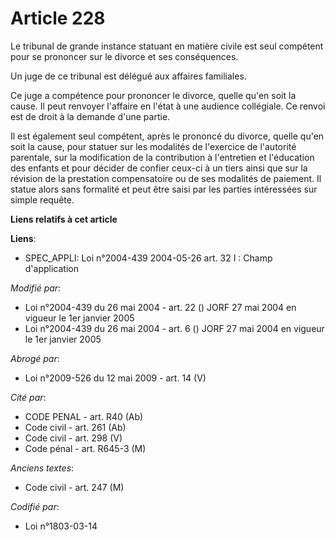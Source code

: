 # Article 228

Le tribunal de grande instance statuant en matière civile est seul compétent pour se prononcer sur le divorce et ses
conséquences.

Un juge de ce tribunal est délégué aux affaires familiales.

Ce juge a compétence pour prononcer le divorce, quelle qu'en soit la cause. Il peut renvoyer l'affaire en l'état à une
audience collégiale. Ce renvoi est de droit à la demande d'une partie.

Il est également seul compétent, après le prononcé du divorce, quelle qu'en soit la cause, pour statuer sur les modalités de
l'exercice de l'autorité parentale, sur la modification de la contribution à l'entretien et l'éducation des enfants et pour
décider de confier ceux-ci à un tiers ainsi que sur la révision de la prestation compensatoire ou de ses modalités de
paiement. Il statue alors sans formalité et peut être saisi par les parties intéressées sur simple requête.

**Liens relatifs à cet article**

**Liens**:

  - SPEC_APPLI: Loi n°2004-439 2004-05-26 art. 32 I : Champ d'application

_Modifié par_:

  - Loi n°2004-439 du 26 mai 2004 - art. 22 () JORF 27 mai 2004 en vigueur le 1er janvier 2005
  - Loi n°2004-439 du 26 mai 2004 - art. 6 () JORF 27 mai 2004 en vigueur le 1er janvier 2005

_Abrogé par_:

  - Loi n°2009-526 du 12 mai 2009 - art. 14 (V)

_Cité par_:

  - CODE PENAL - art. R40 (Ab)
  - Code civil - art. 261 (Ab)
  - Code civil - art. 298 (V)
  - Code pénal - art. R645-3 (M)

_Anciens textes_:

  - Code civil - art. 247 (M)

_Codifié par_:

  - Loi n°1803-03-14
